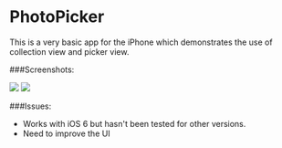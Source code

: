 PhotoPicker
===========

This is a very basic app for the iPhone which demonstrates the use of collection view and picker view.

###Screenshots:

![](https://raw.github.com/vgaonkar/PhotoPicker/master/collectionView.png)
![](https://raw.github.com/vgaonkar/PhotoPicker/master/pickerView.png)

###Issues:
- Works with iOS 6 but hasn't been tested for other versions.
- Need to improve the UI
